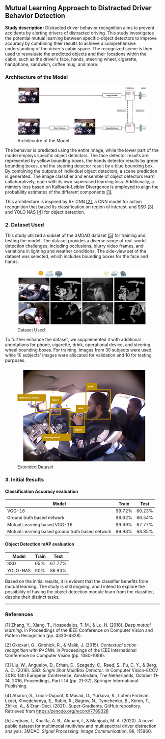 ## Mutual Learning Approach to Distracted Driver Behavior Detection

**Study description:** Distracted driver behavior recognition aims to prevent accidents by alerting drivers of distracted driving. This study investigates the potential mutual learning between specific-object detectors to improve accuracy by combining their results to achieve a comprehensive understanding of the driver's cabin space. The recognized scene is then used to reevaluate the predicted objects and their locations within the cabin, such as the driver's face, hands, steering wheel, cigarette, handphone, sandwich, coffee mug, and more.

### Architecture of the Model

<figure>
    <img src="images/cv/3/architecture.png?raw=true"  alt="Architecutre of the Model"/>
  <figcaption>Architecutre of the Model</figcaption>
</figure>

The behavior is predicted using the entire image, while the lower part of the model employs specific object detectors. The face detector results are represented by yellow bounding boxes, the hands detector results by green bounding boxes, and the steering detector result by a blue bounding box. By combining the outputs of individual object detectors, a scene prediction is generated. The image classifier and ensemble of object detectors learn collaboratively, each with its own supervised learning loss. Additionally, a mimicry loss based on Kullback-Leibler Divergence is employed to align the probability estimates of the different components [[1]](#1).

This architecture is inspired by R\* CNN [[2]](#2), a CNN model for action recognition that based its classification on region of interest. and SSD [[3]](#3) and YOLO NAS [[4]](#4) for object detection.

### 2. Dataset Used

This study utilized a subset of the 3MDAD dataset [[5]](#5) for training and testing the model. The dataset provides a diverse range of real-world detection challenges, including occlusions, blurry video frames, and variations in lighting and weather conditions. The side-view set of the dataset was selected, which includes bounding boxes for the face and hands.

<figure>
    <img src="images/cv/3/dataset_original.png?raw=true" alt="Dataset Used"/>
  <figcaption>Dataset Used</figcaption>
</figure>

To further enhance the dataset, we supplemented it with additional annotations for phone, cigarette, drink, operational device, and steering wheel bounding boxes. For training, images from 30 subjects were used, while 10 subjects' images were allocated for validation and 10 for testing purposes.

<figure>
    <img src="images/cv/3/extended_annotations.png?raw=true" alt="Extended Dataset"/>
  <figcaption>Extended Dataset</figcaption>
</figure>

### 3. Initial Results

#### Classification Accuracy evaluation

| Model                                            | Train  | Test   |
| ------------------------------------------------ | ------ | ------ |
| VGG-16                                           | 99.72% | 60.23% |
| Ground truth based network                       | 98.62% | 66.54% |
| Mutual Learning based VGG-16                     | 99.69% | 67.77% |
| Mutual Learning based ground truth based network | 99.93% | 68.85% |

#### Object Detection mAP evaluation

| Model    | Train | Test   |
| -------- | ----- | ------ |
| SSD      | 65%   | 67.77% |
| YOLO-NAS | 90%   | 86.93% |

Based on the initial results, it is evident that the classifier benefits from mutual learning. The study is still ongoing, and I intend to explore the possibility of having the object detection module learn from the classifier, despite their distinct tasks.

---

### References

<a id="1">[1]</a>
Zhang, Y., Xiang, T., Hospedales, T. M., & Lu, H. (2018). _Deep mutual learning_. In Proceedings of the IEEE Conference on Computer Vision and Pattern Recognition (pp. 4320–4328).

<a id="2">[2]</a>
Gkioxari, G., Girshick, R., & Malik, J. (2015). _Contextual action recognition with R\*CNN_. In Proceedings of the IEEE International Conference on Computer Vision (pp. 1080-1088).

<a id="3">[3]</a>
Liu, W., Anguelov, D., Erhan, D., Szegedy, C., Reed, S., Fu, C. Y., & Berg, A. C. (2016). _SSD: Single Shot MultiBox Detector_. In Computer Vision–ECCV 2016: 14th European Conference, Amsterdam, The Netherlands, October 11–14, 2016, Proceedings, Part I 14 (pp. 21-37). Springer International Publishing.

<a id="4">[4]</a>
Aharon, S., Louis-Dupont, & Masad, O., Yurkova, K., Lotem Fridman, Lkdci, Khvedchenya, E., Rubin, R., Bagrov, N., Tymchenko, B., Keren, T., Zhilko, A., & Eran-Deci. (2021). Super-Gradients. GitHub repository. Retrieved from https://zenodo.org/record/7789328

<a id="5">[5]</a>
Jegham, I., Khalifa, A. B., Alouani, I., & Mahjoub, M. A. (2020). A novel public dataset for multimodal multiview and multispectral driver distraction analysis: 3MDAD. _Signal Processing: Image Communication_, 88, 115960.
